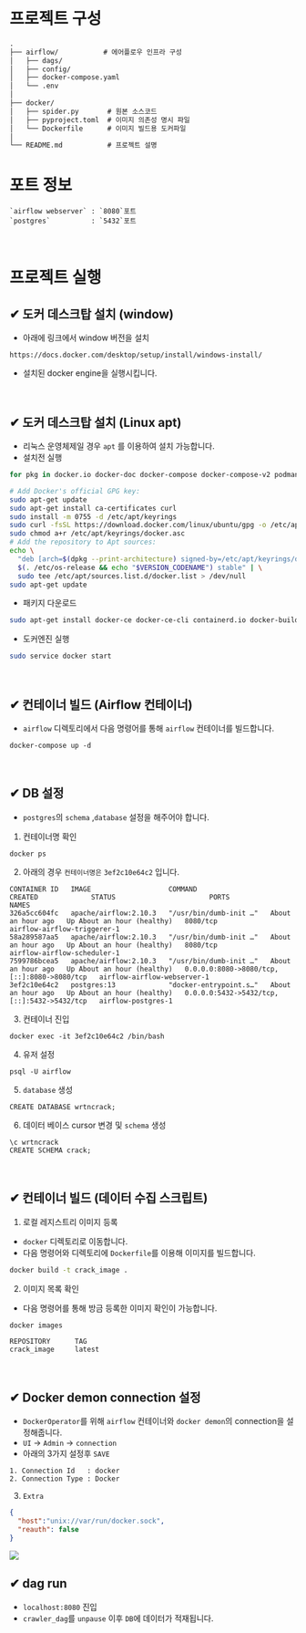 
# 프로젝트 구성

```Markdown
.
├── airflow/           # 에어플로우 인프라 구성
│   ├── dags/
│   ├── config/
│   ├── docker-compose.yaml
│   └── .env
│
├── docker/
│   ├── spider.py       # 원본 소스코드
│   ├── pyproject.toml  # 이미지 의존성 명시 파일
│   └── Dockerfile      # 이미지 빌드용 도커파일
│
└── README.md           # 프로젝트 설명
```
# 포트 정보

```
`airflow webserver` : `8080`포트
`postgres`          : `5432`포트
```

<br>

# 프로젝트 실행
## ✔ 도커 데스크탑 설치 (window)
- 아래에 링크에서 window 버전을 설치
```angular2html
https://docs.docker.com/desktop/setup/install/windows-install/
```
- 설치된 docker engine을 실행시킵니다.

<br>

## ✔ 도커 데스크탑 설치 (Linux apt)
- 리눅스 운영체제일 경우 `apt` 를 이용하여 설치 가능합니다.
- 설치전 실행
```bash
for pkg in docker.io docker-doc docker-compose docker-compose-v2 podman-docker containerd runc; do sudo apt-get remove $pkg; done
```
```bash
# Add Docker's official GPG key:
sudo apt-get update
sudo apt-get install ca-certificates curl
sudo install -m 0755 -d /etc/apt/keyrings
sudo curl -fsSL https://download.docker.com/linux/ubuntu/gpg -o /etc/apt/keyrings/docker.asc
sudo chmod a+r /etc/apt/keyrings/docker.asc
# Add the repository to Apt sources:
echo \
  "deb [arch=$(dpkg --print-architecture) signed-by=/etc/apt/keyrings/docker.asc] https://download.docker.com/linux/ubuntu \
  $(. /etc/os-release && echo "$VERSION_CODENAME") stable" | \
  sudo tee /etc/apt/sources.list.d/docker.list > /dev/null
sudo apt-get update
```
- 패키지 다운로드
```bash
sudo apt-get install docker-ce docker-ce-cli containerd.io docker-buildx-plugin docker-compose-plugin
```
- 도커엔진 실행
```bash
sudo service docker start
```

<br>

## ✔ 컨테이너 빌드 (Airflow 컨테이너)
- `airflow` 디렉토리에서 다음 명령어를 통해 `airflow` 컨테이너를 빌드합니다.

```
docker-compose up -d
```

<br>

## ✔ DB 설정
- `postgres`의 `schema` ,`database` 설정을 해주어야 합니다.

1. 컨테이너명 확인
```angular2html
docker ps
```

2. 아래의 경우 `컨테이너명은` `3ef2c10e64c2` 입니다.
```log
CONTAINER ID   IMAGE                   COMMAND                   CREATED             STATUS                       PORTS                                         NAMES
326a5cc604fc   apache/airflow:2.10.3   "/usr/bin/dumb-init …"   About an hour ago   Up About an hour (healthy)   8080/tcp                                      airflow-airflow-triggerer-1
58a289587aa5   apache/airflow:2.10.3   "/usr/bin/dumb-init …"   About an hour ago   Up About an hour (healthy)   8080/tcp                                      airflow-airflow-scheduler-1
7599786bcea5   apache/airflow:2.10.3   "/usr/bin/dumb-init …"   About an hour ago   Up About an hour (healthy)   0.0.0.0:8080->8080/tcp, [::]:8080->8080/tcp   airflow-airflow-webserver-1
3ef2c10e64c2   postgres:13             "docker-entrypoint.s…"   About an hour ago   Up About an hour (healthy)   0.0.0.0:5432->5432/tcp, [::]:5432->5432/tcp   airflow-postgres-1
```

3. 컨테이너 진입
```
docker exec -it 3ef2c10e64c2 /bin/bash
```

4. 유저 설정
```angular2html
psql -U airflow
```

5. `database` 생성
```angular2html
CREATE DATABASE wrtncrack;
```

6. 데이터 베이스 cursor 변경 및 `schema` 생성
```angular2html
\c wrtncrack
CREATE SCHEMA crack;
```

<br>

## ✔ 컨테이너 빌드 (데이터 수집 스크립트)

1. 로컬 레지스트리 이미지 등록
- `docker` 디렉토리로 이동합니다.
- 다음 명령어와 디렉토리에 `Dockerfile`를 이용해 이미지를 빌드합니다.
```bash
docker build -t crack_image .
```

2. 이미지 목록 확인
- 다음 명령어를 통해 방금 등록한 이미지 확인이 가능합니다.
```bash
docker images
```

```angular2html
REPOSITORY      TAG
crack_image     latest
```

<br>

## ✔ Docker demon connection 설정
- `DockerOperator`를 위해 `airflow` 컨테이너와 `docker demon`의 connection을 설정해줍니다.
- `UI` -> `Admin` -> `connection`
- 아래의 3가지 설정후 `SAVE`
```
1. Connection Id   : docker
2. Connection Type : Docker
```
3. `Extra`
```json
{
  "host":"unix://var/run/docker.sock",
  "reauth": false
}
```
<img src="https://github.com/user-attachments/assets/a6c04701-93f7-4ade-bbe3-d2115579de21">

<br>

## ✔ dag run
- `localhost:8080` 진입 
- `crawler_dag`를 `unpause` 이후 `DB`에 데이터가 적재됩니다.


